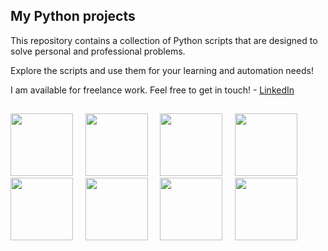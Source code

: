 ## My Python projects 

This repository contains a collection of Python scripts that are designed to solve personal and professional problems.

Explore the scripts and use them for your learning and automation needs!

I am available for freelance work. Feel free to get in touch!   - [LinkedIn](www.linkedin.com/in/arthur-trento-768ab660)

##
  
<link rel="stylesheet" type='text/css' href="https://cdn.jsdelivr.net/gh/devicons/devicon@latest/devicon.min.css" />

<p float="left">
  <img src="https://cdn.jsdelivr.net/gh/devicons/devicon@latest/icons/python/python-original-wordmark.svg" width="100" height="100"/>
  &nbsp; &nbsp; 
  <img src="https://cdn.jsdelivr.net/gh/devicons/devicon@latest/icons/pandas/pandas-original-wordmark.svg" width="100" height="100" />
   &nbsp; &nbsp; 
  <img src="https://cdn.jsdelivr.net/gh/devicons/devicon@latest/icons/fastapi/fastapi-original-wordmark.svg" width="100" height="100" /> 
  &nbsp; &nbsp; 
  <img src="https://cdn.jsdelivr.net/gh/devicons/devicon@latest/icons/playwright/playwright-original.svg" width="100" height="100" />
   &nbsp; &nbsp; 
  <img src="https://cdn.jsdelivr.net/gh/devicons/devicon@latest/icons/django/django-plain-wordmark.svg" width="100" height="100" />
   &nbsp; &nbsp; 
  <img src="https://cdn.jsdelivr.net/gh/devicons/devicon@latest/icons/mysql/mysql-original-wordmark.svg" width="100" height="100" />
   &nbsp; &nbsp; 
  <img src="https://cdn.jsdelivr.net/gh/devicons/devicon@latest/icons/oracle/oracle-original.svg" width="100" height="100" />
  &nbsp; &nbsp; 
  <img src="https://cdn.jsdelivr.net/gh/devicons/devicon@latest/icons/docker/docker-original-wordmark.svg" width="100" height="100" />
  

<!---
##

## List of Scripts:

1. [batch_file_rename.py](https://github.com/geekcomputers/Python/blob/master/batch_file_rename.py) - Batch rename a group of files in a specified directory, changing their extensions.
2. [create_dir_if_not_there.py](https://github.com/geekcomputers/Python/blob/master/create_dir_if_not_there.py) - Check if a directory exists in the user's home directory. Create it if it doesn't exist.
3. [Fast Youtube Downloader](https://github.com/geekcomputers/Python/blob/master/youtubedownloader.py) - Download YouTube videos quickly with parallel threads using aria2c.
4. [Google Image Downloader](https://github.com/geekcomputers/Python/tree/master/Google_Image_Downloader) - Query a given term and retrieve images from the Google Image database.
5. [dir_test.py](https://github.com/geekcomputers/Python/blob/master/dir_test.py) - Test if the directory `testdir` exists. If not, create it.
6. [env_check.py](https://github.com/geekcomputers/Python/blob/master/env_check.py) - Check if all the required environment variables are set.
7. [blackjack.py](https://github.com/Ratna04priya/Python/blob/master/BlackJack_game/blackjack.py) - Casino Blackjack-21 game in Python.
8. [fileinfo.py](https://github.com/geekcomputers/Python/blob/master/fileinfo.py) - Show file information for a given file.
9. [folder_size.py](https://github.com/geekcomputers/Python/blob/master/folder_size.py) - Scan the current directory and all subdirectories and display their sizes.
10. [logs.py](https://github.com/geekcomputers/Python/blob/master/logs.py) - Search for all `*.log` files in a directory, zip them using the specified program, and date stamp them.
11. [move_files_over_x_days.py](https://github.com/geekcomputers/Python/blob/master/move_files_over_x_days.py) - Move all files over a specified age (in days) from the source directory to the destination directory.
12. [nslookup_check.py](https://github.com/geekcomputers/Python/blob/master/nslookup_check.py) - Open the file `server_list.txt` and perform nslookup for each server to check the DNS entry.
13. [osinfo.py](https://github.com/geekcomputers/Python/blob/master/osinfo.py) - Display information about the operating system on which the script is running.
14. [ping_servers.py](https://github.com/geekcomputers/Python/blob/master/ping_servers.py) - Ping the servers associated with the specified application group.
15. [ping_subnet.py](https://github.com/geekcomputers/Python/blob/master/ping_subnet.py) - Scan the final range of a given IP subnet for available addresses.
16. [powerdown_startup.py](https://github.com/geekcomputers/Python/blob/master/powerdown_startup.py) - Ping machines in the server list. Load the putty session if the machine is up, or notify if it is not.
17. [puttylogs.py](https://github.com/geekcomputers/Python/blob/master/puttylogs.py) - Zip all the logs in the given directory.
18. [script_count.py](https://github.com/geekcomputers/Python/blob/master/script_count.py) - Scan the scripts directory and count the different types of scripts.
19. [get_youtube_view.py](https://github.com/geekcomputers/Python/blob/master/get_youtube_view.py) - Get more views for YouTube videos and repeat songs on YouTube.
20. [script_listing.py](https://github.com/geekcomputers/Python/blob/master/script_listing.py) - List all files in a given directory and its subdirectories.



<p align="center"> 
  Visitors count<br>
  <img src="https://profile-counter.glitch.me/arthurtrento/count.svg" />
</p>

<img src="stats.gif" width="60%"><br/><br/>
